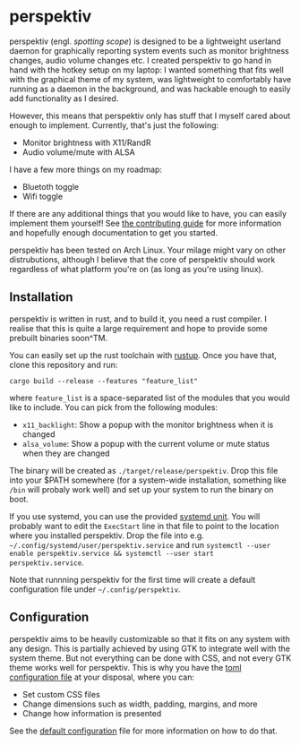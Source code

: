 # perspektiv

perspektiv (engl. _spotting scope_) is designed to be a lightweight userland
daemon for graphically reporting system events such as monitor brightness
changes, audio volume changes etc. I created perspektiv to go hand in hand with
the hotkey setup on my laptop: I wanted something that fits well with the
graphical theme of my system, was lightweight to comfortably have running as a
daemon in the background, and was hackable enough to easily add functionality as
I desired.

However, this means that perspektiv only has stuff that I myself cared about
enough to implement. Currently, that's just the following:
- Monitor brightness with X11/RandR
- Audio volume/mute with ALSA

I have a few more things on my roadmap:
- Bluetoth toggle
- Wifi toggle

If there are any additional things that you would like to have, you can easily
implement them yourself! See [the contributing guide](CONTRIBUTING.md) for more
information and hopefully enough documentation to get you started.

perspektiv has been tested on Arch Linux. Your milage might vary on other
distrubutions, although I believe that the core of perspektiv should work
regardless of what platform you're on (as long as you're using linux).

## Installation

perspektiv is written in rust, and to build it, you need a rust compiler. I
realise that this is quite a large requirement and hope to provide some prebuilt
binaries soon^TM.

You can easily set up the rust toolchain with [rustup](https://rustup.rs). Once
you have that, clone this repository and run:

```shell
cargo build --release --features "feature_list"
```

where `feature_list` is a space-separated list of the modules that you would
like to include. You can pick from the following modules:

- `x11_backlight`: Show a popup with the monitor brightness when it is changed
- `alsa_volume`: Show a popup with the current volume or mute status when they
  are changed
  
The binary will be created as `./target/release/perspektiv`. Drop this file into
your $PATH somewhere (for a system-wide installation, something like `/bin` will
probaly work well) and set up your system to run the binary on boot.

If you use systemd, you can use the provided [systemd unit](perspektiv.service).
You will probably want to edit the `ExecStart` line in that file to point to the
location where you installed perspektiv. Drop the file into e.g.
`~/.config/systemd/user/perspektiv.service` and run `systemctl --user enable
perspektiv.service && systemctl --user start perspektiv.service`.

Note that runnning perspektiv for the first time will create a default
configuration file under `~/.config/perspektiv`.

## Configuration

perspektiv aims to be heavily customizable so that it fits on any system with
any design. This is partially achieved by using GTK to integrate well with the
system theme. But not everything can be done with CSS, and not every GTK theme
works well for perspektiv. This is why you have the [toml
configuration file][0] at your disposal, where you can:
- Set custom CSS files
- Change dimensions such as width, padding, margins, and more
- Change how information is presented

See the [default configuration][0] file for more information on how
to do that.

[0]: default.toml
